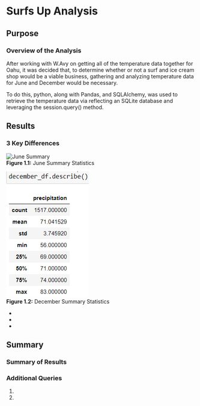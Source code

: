 <h1>Surfs Up Analysis</h1>

<h2>Purpose</h2>

<h3>Overview of the Analysis</h3>
<p>
  After working with W.Avy on getting all of the temperature data together for Oahu, it was decided that, to determine whether or not a surf and ice cream shop would be a viable business, gathering and analyzing temperature data for June and December would be necessary.
</p>
<p>
  To do this, python, along with Pandas, and SQLAlchemy, was used to retrieve the temperature data via reflecting an SQLite database and leveraging the session.query() method.
</p>
<h2>Results</h2>

<h3>3 Key Differences</h3>
<p>
<img src="https://user-images.githubusercontent.com/78180065/115879182-ff9e6480-a40e-11eb-90e0-a1e439bc1a54.png" alt="June Summary"><br>
  <b>Figure 1.1:</b> June Summary Statistics
</p>
<p>
<img src="https://github.com/tc9993/surfs_up/blob/main/Resources/december_summary.png?raw=true" alt="December Summary"><br>
  <b>Figure 1.2:</b> December Summary Statistics
</p>
<ul>
<li></li>
<li></li>
<li></li>
</ul>

<h2>Summary</h2>

<h3>Summary of Results</h3>

<h3>Additional Queries</h3>
<ol>
  <li></li>
  <li></li>
</ol>
